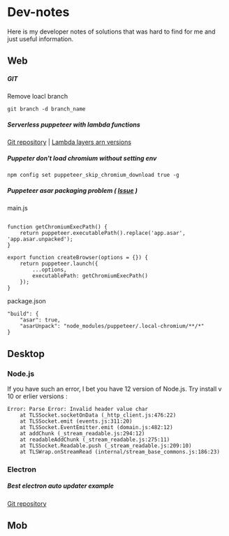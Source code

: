 # Dev-notes
Here is my developer notes of solutions that was hard to find for me and just useful information.

## Web

##### GIT
Remove loacl branch
```
git branch -d branch_name
```


##### Serverless puppeteer with lambda functions
[Git repository](https://github.com/serverless/examples/tree/master/aws-node-puppeteer) | 
[Lambda layers arn versions](https://github.com/shelfio/chrome-aws-lambda-layer)


##### Puppeter don't load chromium without setting env
```
npm config set puppeteer_skip_chromium_download true -g
``` 

##### Puppeteer asar packaging problem ( [Issue](https://github.com/puppeteer/puppeteer/issues/2134) ) 

main.js
```

function getChromiumExecPath() {
    return puppeteer.executablePath().replace('app.asar', 'app.asar.unpacked');
}

export function createBrowser(options = {}) {
    return puppeteer.launch({
        ...options,
        executablePath: getChromiumExecPath()
    });
}

```

package.json
```
"build": {
    "asar": true,
    "asarUnpack": "node_modules/puppeteer/.local-chromium/**/*"
}
```

## Desktop

### Node.js
If you have such an error, I bet you have 12 version of Node.js. Try install v 10 or erlier versions :
```
Error: Parse Error: Invalid header value char
    at TLSSocket.socketOnData (_http_client.js:476:22)
    at TLSSocket.emit (events.js:311:20)
    at TLSSocket.EventEmitter.emit (domain.js:482:12)
    at addChunk (_stream_readable.js:294:12)
    at readableAddChunk (_stream_readable.js:275:11)
    at TLSSocket.Readable.push (_stream_readable.js:209:10)
    at TLSWrap.onStreamRead (internal/stream_base_commons.js:186:23)
```

### Electron

##### Best electron auto updater example
[Git repository](https://github.com/iffy/electron-updater-example)


## Mob
